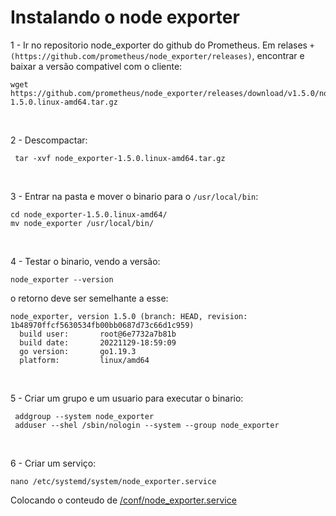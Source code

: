 # Instalando o node exporter

1 - Ir no repositorio node_exporter do github do Prometheus. Em relases `+(https://github.com/prometheus/node_exporter/releases)`, encontrar e baixar a versão compativel com o cliente:

```
wget https://github.com/prometheus/node_exporter/releases/download/v1.5.0/node_exporter-1.5.0.linux-amd64.tar.gz
```

<br>

2 -  Descompactar:
```
 tar -xvf node_exporter-1.5.0.linux-amd64.tar.gz
```

<br>

3 - Entrar na pasta e mover o binario para o `/usr/local/bin`:
```
cd node_exporter-1.5.0.linux-amd64/
mv node_exporter /usr/local/bin/
```

<br>

4 - Testar o binario, vendo a versão:
```
node_exporter --version
```

o retorno deve ser semelhante a esse:
```
node_exporter, version 1.5.0 (branch: HEAD, revision: 1b48970ffcf5630534fb00bb0687d73c66d1c959)
  build user:       root@6e7732a7b81b
  build date:       20221129-18:59:09
  go version:       go1.19.3
  platform:         linux/amd64
```

<br>

5 - Criar um grupo e um usuario para executar o binario:
```
 addgroup --system node_exporter
 adduser --shel /sbin/nologin --system --group node_exporter
```

<br>

6 - Criar um serviço:
```
nano /etc/systemd/system/node_exporter.service
```
Colocando o conteudo de [/conf/node_exporter.service](conf/node_exporter.service)

